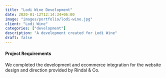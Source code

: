 ```yaml
---
title: "Lodi Wine Development"
date: 2020-01-12T12:14:34+06:00
image: "images/portfolio/lodi-wine.jpg"
client: "Lodi Wine"
categories: ["development"]
description: "A development created for Lodi Wine"
draft: false
---
```


#### Project Requirements

We completed the development and ecommerce integration for the website design and direction provided by Rindal & Co.